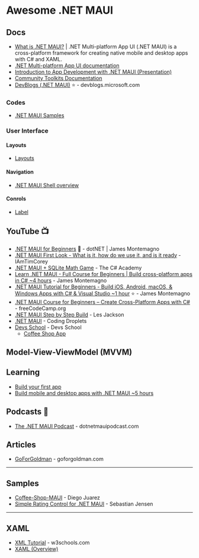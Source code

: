 # Awesome .NET MAUI


## Docs
* [What is .NET MAUI?](https://learn.microsoft.com/en-us/dotnet/maui/what-is-maui) | .NET Multi-platform App UI (.NET MAUI) is a cross-platform framework for creating native mobile and desktop apps with C# and XAML.
* [.NET Multi-platform App UI documentation](https://learn.microsoft.com/en-us/dotnet/maui/)
* [Introduction to App Development with .NET MAUI (Presentation)](https://github.com/dotnet-presentations/dotnet-maui/blob/main/Introduction%20to%20App%20Development%20with%20.NET%20MAUI/Introduction%20to%20App%20Development%20with%20.NET%20MAUI%20.pptx)
* [Community Toolkits Documentation](https://learn.microsoft.com/en-us/dotnet/communitytoolkit/)
* [DevBlogs (.NET MAUI)](https://devblogs.microsoft.com/search?query=MAUI&blogs=%2Fdotnet%2F&sortby=relevance) ⭐ - devblogs.microsoft.com

### Codes
* [.NET MAUI Samples](https://github.com/dotnet/maui-samples)

### User Interface
#### Layouts
* [Layouts](https://learn.microsoft.com/en-us/dotnet/maui/user-interface/layouts/)

#### Navigation
* [.NET MAUI Shell overview](https://learn.microsoft.com/en-us/dotnet/maui/fundamentals/shell/)

#### Conrols
* [Label](https://learn.microsoft.com/en-us/dotnet/maui/user-interface/controls/label)


## YouTube 📺
* [.NET MAUI for Beginners](https://www.youtube.com/playlist?list=PLdo4fOcmZ0oUBAdL2NwBpDs32zwGqb9DY) 🌟 - dotNET | James Montemagno
* [.NET MAUI First Look - What is it, how do we use it, and is it ready](https://youtu.be/HmyfjAaPW0g) - IAmTimCorey
* [.NET MAUI + SQLite Math Game](https://youtube.com/playlist?list=PL4G0MUH8YWiAMypwveH2LlLK_o8Jto9CE) - The C# Academy
* [Learn .NET MAUI - Full Course for Beginners | Build cross-platform apps in C# ~4 hours](https://www.youtube.com/watch?v=DuNLR_NJv8U) - James Montemagno
* [.NET MAUI Tutorial for Beginners - Build iOS, Android, macOS, & Windows Apps with C# & Visual Studio ~1 hour](https://www.youtube.com/watch?v=rumfIg9qJ_Y) ⭐ - James Montemagno
* [.NET MAUI Course for Beginners – Create Cross-Platform Apps with C#](https://www.youtube.com/watch?v=n3tA3Ku65_8) - freeCodeCamp.org
* [.NET MAUI Step by Step Build](https://www.youtube.com/watch?v=LrZwd-f0M4I) - Les Jackson
* [.NET MAUI](https://www.youtube.com/playlist?list=PLzewa6pjbr3KKuUTp8ivXjcR4rvFvyoNw) - Coding Droplets
* [Devs School](https://www.youtube.com/@devsschool) - Devs School
  * [Coffee Shop App](https://youtu.be/soz4o0zKars?si=8TxXN-zpimva1_Kt) 

## Model-View-ViewModel (MVVM)

## Learning
* [Build your first app](https://learn.microsoft.com/en-us/dotnet/maui/get-started/first-app?pivots=devices-windows&tabs=vswin)
* [Build mobile and desktop apps with .NET MAUI ~5 hours](https://learn.microsoft.com/en-us/training/paths/build-apps-with-dotnet-maui/)

## Podcasts 🎤
* [The .NET MAUI Podcast](https://www.dotnetmauipodcast.com/) - dotnetmauipodcast.com

## Articles
* [GoForGoldman](https://goforgoldman.com/posts/maui-ui-july-23/) - goforgoldman.com

-----

## Samples
* [Coffee-Shop-MAUI](https://github.com/diegoal3mx/Coffee-Shop-MAUI) - Diego Juarez
* [Simple Rating Control for .NET MAUI](https://github.com/tsjdev-apps/maui-ratingcontrol) - Sebastian Jensen
  
-----

## XAML
* [XML Tutorial](https://www.w3schools.com/xml/) - w3schools.com
* [XAML (Overview)](https://learn.microsoft.com/en-us/dotnet/maui/xaml/)



